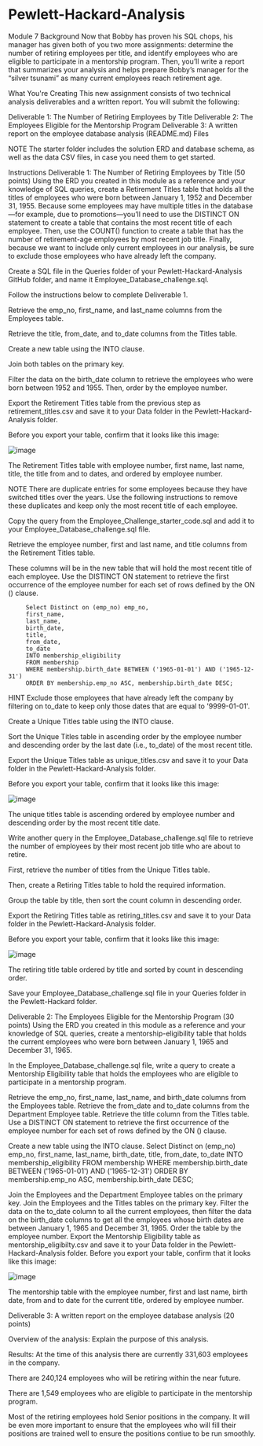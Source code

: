 # Pewlett-Hackard-Analysis
 Module 7
Background
Now that Bobby has proven his SQL chops, his manager has given both of you two more assignments: determine the number of retiring employees per title, and identify employees who are eligible to participate in a mentorship program. Then, you’ll write a report that summarizes your analysis and helps prepare Bobby’s manager for the “silver tsunami” as many current employees reach retirement age.

What You're Creating
This new assignment consists of two technical analysis deliverables and a written report. You will submit the following:

Deliverable 1: The Number of Retiring Employees by Title
Deliverable 2: The Employees Eligible for the Mentorship Program
Deliverable 3: A written report on the employee database analysis (README.md)
Files

NOTE
The starter folder includes the solution ERD and database schema, as well as the data CSV files, in case you need them to get started.

Instructions
Deliverable 1: The Number of Retiring Employees by Title (50 points)
Using the ERD you created in this module as a reference and your knowledge of SQL queries, create a Retirement Titles table that holds all the titles of employees who were born between January 1, 1952 and December 31, 1955. Because some employees may have multiple titles in the database—for example, due to promotions—you’ll need to use the DISTINCT ON statement to create a table that contains the most recent title of each employee. Then, use the COUNT() function to create a table that has the number of retirement-age employees by most recent job title. Finally, because we want to include only current employees in our analysis, be sure to exclude those employees who have already left the company.

Create a SQL file in the Queries folder of your Pewlett-Hackard-Analysis GitHub folder, and name it Employee_Database_challenge.sql.

Follow the instructions below to complete Deliverable 1.

Retrieve the emp_no, first_name, and last_name columns from the Employees table.

Retrieve the title, from_date, and to_date columns from the Titles table.

Create a new table using the INTO clause.

Join both tables on the primary key.

Filter the data on the birth_date column to retrieve the employees who were born between 1952 and 1955. Then, order by the employee number.

Export the Retirement Titles table from the previous step as retirement_titles.csv and save it to your Data folder in the Pewlett-Hackard-Analysis folder.

Before you export your table, confirm that it looks like this image:

![image](https://user-images.githubusercontent.com/119356389/233218348-d777d596-75b7-4013-b9e2-df5663593a94.png)


The Retirement Titles table with employee number, first name, last name, title, the title from and to dates, and ordered by employee number.

NOTE
There are duplicate entries for some employees because they have switched titles over the years. Use the following instructions to remove these duplicates and keep only the most recent title of each employee.

Copy the query from the Employee_Challenge_starter_code.sql and add it to your Employee_Database_challenge.sql file.

Retrieve the employee number, first and last name, and title columns from the Retirement Titles table.

These columns will be in the new table that will hold the most recent title of each employee.
Use the DISTINCT ON statement to retrieve the first occurrence of the employee number for each set of rows defined by the ON () clause.

         Select Distinct on (emp_no) emp_no,
         first_name,
         last_name, 
         birth_date,
         title, 
         from_date,
         to_date
         INTO membership_eligibility
         FROM membership
         WHERE membership.birth_date BETWEEN ('1965-01-01') AND ('1965-12-31')
         ORDER BY membership.emp_no ASC, membership.birth_date DESC; 


HINT
Exclude those employees that have already left the company by filtering on to_date to keep only those dates that are equal to '9999-01-01'.

Create a Unique Titles table using the INTO clause.

Sort the Unique Titles table in ascending order by the employee number and descending order by the last date (i.e., to_date) of the most recent title.

Export the Unique Titles table as unique_titles.csv and save it to your Data folder in the Pewlett-Hackard-Analysis folder.

Before you export your table, confirm that it looks like this image:

![image](https://user-images.githubusercontent.com/119356389/233218734-92ec9333-98b5-44bf-b79a-fcaf49e9ec63.png)




The unique titles table is ascending ordered by employee number and descending order by the most recent title date.

Write another query in the Employee_Database_challenge.sql file to retrieve the number of employees by their most recent job title who are about to retire.

First, retrieve the number of titles from the Unique Titles table.

Then, create a Retiring Titles table to hold the required information.

Group the table by title, then sort the count column in descending order.

Export the Retiring Titles table as retiring_titles.csv and save it to your Data folder in the Pewlett-Hackard-Analysis folder.

Before you export your table, confirm that it looks like this image:


![image](https://user-images.githubusercontent.com/119356389/233218995-e843979a-1d1b-4595-bd78-d6f038098ac2.png)



The retiring title table ordered by title and sorted by count in descending order.

Save your Employee_Database_challenge.sql file in your Queries folder in the Pewlett-Hackard folder.

Deliverable 2: The Employees Eligible for the Mentorship Program (30 points)
Using the ERD you created in this module as a reference and your knowledge of SQL queries, create a mentorship-eligibility table that holds the current employees who were born between January 1, 1965 and December 31, 1965.

In the Employee_Database_challenge.sql file, write a query to create a Mentorship Eligibility table that holds the employees who are eligible to participate in a mentorship program.

Retrieve the emp_no, first_name, last_name, and birth_date columns from the Employees table.
Retrieve the from_date and to_date columns from the Department Employee table.
Retrieve the title column from the Titles table.
Use a DISTINCT ON statement to retrieve the first occurrence of the employee number for each set of rows defined by the ON () clause.

Create a new table using the INTO clause.
         Select Distinct on (emp_no) emp_no,
         first_name,
         last_name, 
         birth_date,
         title, 
         from_date,
         to_date
         INTO membership_eligibility
         FROM membership
         WHERE membership.birth_date BETWEEN ('1965-01-01') AND ('1965-12-31')
         ORDER BY membership.emp_no ASC, membership.birth_date DESC; 


Join the Employees and the Department Employee tables on the primary key.
Join the Employees and the Titles tables on the primary key.
Filter the data on the to_date column to all the current employees, then filter the data on the birth_date columns to get all the employees whose birth dates are between January 1, 1965 and December 31, 1965.
Order the table by the employee number.
Export the Mentorship Eligibility table as mentorship_eligibilty.csv and save it to your Data folder in the Pewlett-Hackard-Analysis folder.
Before you export your table, confirm that it looks like this image:

![image](https://user-images.githubusercontent.com/119356389/233219109-289ef859-8da4-46b4-ba9b-ba8c4e0763b6.png)






The mentorship table with the employee number, first and last name, birth date, from and to date for the current title, ordered by employee number.

Deliverable 3: A written report on the employee database analysis (20 points)

Overview of the analysis: Explain the purpose of this analysis.

Results:
   At the time of this analysis there are currently 331,603 employees in the company.

   There are 240,124 employees who will be retiring within the near future.

   There are 1,549 employees who are eligible to participate in the mentorship program.

Most of the retiring employees hold Senior positions in the company. It will be even more important to ensure that the employees who will fill their positions are trained well to ensure the positions contiue to be run smoothly.

